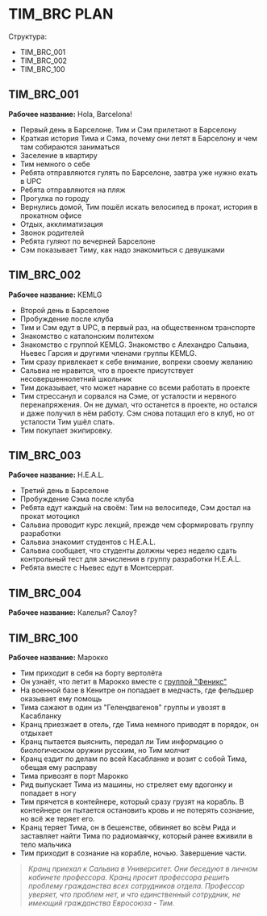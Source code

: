 # TIM_BRC PLAN

Структура:

* TIM_BRC_001
* TIM_BRC_002
* TIM_BRC_100

## TIM_BRC_001

**Рабочее название:** Hola, Barcelona!

- Первый день в Барселоне. Тим и Сэм прилетают в Барселону
- Краткая история Тима и Сэма, почему они летят в Барселону и чем там собираются заниматься
- Заселение в квартиру
- Тим немного о себе
- Ребята отправляются гулять по Барселоне, завтра уже нужно ехать в UPC
- Ребята отправляются на пляж
- Прогулка по городу
- Вернулись домой, Тим пошёл искать велосипед в прокат, история в прокатном офисе
- Отдых, акклиматизация
- Звонок родителей
- Ребята гуляют по вечерней Барселоне
- Сэм показывает Тиму, как надо знакомиться с девушками

## TIM_BRC_002

**Рабочее название:** KEMLG

- Второй день в Барселоне
- Пробуждение после клуба
- Тим и Сэм едут в UPC, в первый раз, на общественном транспорте
- Знакомство с каталонским политехом
- Знакомство с группой KEMLG. Знакомство с Алехандро Сальвиа, Ньевес Гарсия и другими членами группы KEMLG.
- Тим сразу привлекает к себе внимание, вопреки своему желанию
- Сальвиа не нравится, что в проекте присутствует несовершеннолетний школьник
- Тим доказывает, что может наравне со всеми работать в проекте
- Тим стрессанул и сорвался на Сэме, от усталости и нервного перенапряжения. Он не думал, что останется в проекте, но остался и даже получил в нём работу. Сэм снова потащил его в клуб, но от усталости Тим ушёл спать.
- Тим покупает экипировку.

## TIM_BRC_003

**Рабочее название:** H.E.A.L.

- Третий день в Барселоне
- Пробуждение Сэма после клуба
- Ребята едут каждый на своём: Тим на велосипеде, Сэм достал на прокат мотоцикл
- Сальвиа проводит курс лекций, прежде чем сформировать группу разработки
- Сальвиа знакомит студентов с H.E.A.L.
- Сальвиа сообщает, что студенты должны через неделю сдать контрольный тест для зачисления в группу разработки H.E.A.L.
- Ребята вместе с Ньевес едут в Монтсеррат.

## TIM_BRC_004

**Рабочее название:** Калелья? Салоу?



## TIM_BRC_100

**Рабочее название:** Марокко

- Тим приходит в себя на борту вертолёта
- Он узнаёт, что летит в Марокко вместе с [группой "Феникс"](../../../fiction-docs/cia-phoenix.md)
- На военной базе в Кенитре он попадает в медчасть, где фельдшер оказывает ему помощь
- Тима сажают в один из "Гелендвагенов" группы и увозят в Касабланку
- Кранц приезжает в отель, где Тима немного приводят в порядок, он отдыхает
- Кранц пытается выяснить, передал ли Тим информацию о биологическом оружии русским, но Тим молчит
- Кранц ездит по делам по всей Касабланке и возит с собой Тима, обещая ему расправу
- Тима привозят в порт Марокко
- Рид выпускает Тима из машины, но стреляет ему вдогонку и попадает в ногу
- Тим прячется в контейнере, который сразу грузят на корабль. В контейнере он пытается остановить кровь и не потерять сознание, но всё же теряет его.
- Кранц теряет Тима, он в бешенстве, обвиняет во всём Рида и заставляет найти Тима по радиомаячку, который ранее вживили в тело мальчика
- Тим приходит в сознание на корабле, ночью. Завершение части.


>_Кранц приехал к Сальвиа в Университет. Они беседуют 
в личном кабинете профессора. Кранц просит профессора 
решить проблему гражданства всех сотрудников отдела. Профессор
уверяет, что проблем нет, и что единственный сотрудник, не
имеющий гражданства Евросоюза - Тим._